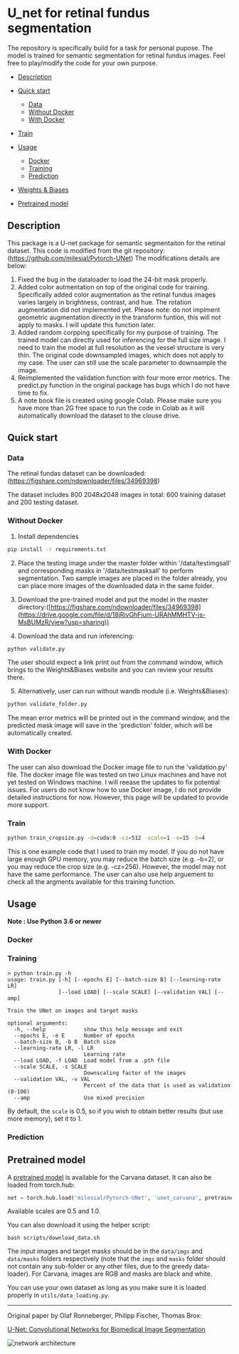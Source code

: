 # U_net for retinal fundus segmentation

The repository is specifically build for a task for personal pupose. The model is trained for semantic segmentation for retinal fundus images.
Feel free to play/modify the code for your own purpose.

- [Description](#description)
- [Quick start](#quick-start)
  - [Data](#data)
  - [Without Docker](#without-docker) 
  - [With Docker](#with-docker)
- [Train](#Train)

- [Usage](#usage)
  - [Docker](#docker)
  - [Training](#training)
  - [Prediction](#prediction)
- [Weights & Biases](#weights--biases)
- [Pretrained model](#pretrained-model)

## Description
This package is a U-net package for semantic segmentaiton for the retinal dataset. This code is modified from the git repository: (https://github.com/milesial/Pytorch-UNet)
The modifications details are below:
1. Fixed the bug in the dataloader to load the 24-bit mask properly. 
2. Added color autmentation on top of the original code for training. Specifically added color augmentation as the retinal fundus images varies largely in brightness, contrast, and hue. The rotation augmentation did not implemented yet. Please note: do not implment geometric augmentation directly in the transform funtion, this will not apply to masks. I will update this function later.
3. Added random corpping specifically for my purpose of training. The trained model can directly used for inferencing for the full size image. I need to train the model at full resolution as the vessel structure is very thin. The original code downsampled images, which does not apply to my case. The user can still use the scale parameter to downsample the image.
4. Reimplemented the validation function with four more error metrics. The predict.py function in the original package has bugs which I do not have time to fix. 
5. A note book file is created using google Colab. Please make sure you have more than 2G free space to run the code in Colab as it will automatically download the dataset to the clouse drive. 


## Quick start

### Data
The retinal fundas dataset can be downloaded:
(https://figshare.com/ndownloader/files/34969398)

The dataset includes 800 2048x2048 images in total: 600 training dataset and 200 testing dataset. 

### Without Docker

1. Install dependencies
```bash
pip install -r requirements.txt
```

2. Place the testing image under the master folder within
'/data/testimgsall' and corresponding masks in '/data/testmasksall' to perform segmentation. 
Two sample images are placed in the folder already, you can place more images of the downloaded data in the same folder.

3. Download the pre-trained model and put the model in the master directory:([https://figshare.com/ndownloader/files/34969398](https://drive.google.com/file/d/18jRivGhFium-URAhMMHTV-js-MsBUMzR/view?usp=sharing))


4. Download the data and run inferencing:
```bash
python validate.py
```
The user should expect a link print out from the command window, which brings to the Weights&Biases website and you can review your results there.


5. Alternatively, user can run without wandb module (i.e. Weights&Biases):
```bash
python validate_folder.py
```
The mean error metrics will be printed out in the command window, and the predicted mask image will save in the 'prediction' folder, which will be automatically created.

### With Docker
The user can also download the Docker image file to run the 'validation.py' file. The docker image file was tested on two Linux machines and have not yet tested on Windows machine. I will reease the updates to fix potential issues.
For users do not know how to use Docker image, I do not provide detailed instructions for now. However, this page will be updated to provide more support.

### Train
```bash
python train_cropsize.py -d=cuda:0 -cz=512 -scale=1 -e=15 -b=4
```
This is one example code that I used to train my model. If you do not have large enough GPU memory, you may reduce the batch size (e.g. -b=2), or you may reduce the crop size (e.g. -cz=256). However, the model may not have the same performance. 
The user can also use help arguement to check all the argments available for this training function.




## Usage
**Note : Use Python 3.6 or newer**

### Docker


### Training

```console
> python train.py -h
usage: train.py [-h] [--epochs E] [--batch-size B] [--learning-rate LR]
                [--load LOAD] [--scale SCALE] [--validation VAL] [--amp]

Train the UNet on images and target masks

optional arguments:
  -h, --help            show this help message and exit
  --epochs E, -e E      Number of epochs
  --batch-size B, -b B  Batch size
  --learning-rate LR, -l LR
                        Learning rate
  --load LOAD, -f LOAD  Load model from a .pth file
  --scale SCALE, -s SCALE
                        Downscaling factor of the images
  --validation VAL, -v VAL
                        Percent of the data that is used as validation (0-100)
  --amp                 Use mixed precision
```

By default, the `scale` is 0.5, so if you wish to obtain better results (but use more memory), set it to 1.

### Prediction


## Pretrained model
A [pretrained model](https://github.com/milesial/Pytorch-UNet/releases/tag/v3.0) is available for the Carvana dataset. It can also be loaded from torch.hub:

```python
net = torch.hub.load('milesial/Pytorch-UNet', 'unet_carvana', pretrained=True, scale=0.5)
```
Available scales are 0.5 and 1.0.




You can also download it using the helper script:

```
bash scripts/download_data.sh
```

The input images and target masks should be in the `data/imgs` and `data/masks` folders respectively (note that the `imgs` and `masks` folder should not contain any sub-folder or any other files, due to the greedy data-loader). For Carvana, images are RGB and masks are black and white.

You can use your own dataset as long as you make sure it is loaded properly in `utils/data_loading.py`.


---

Original paper by Olaf Ronneberger, Philipp Fischer, Thomas Brox:

[U-Net: Convolutional Networks for Biomedical Image Segmentation](https://arxiv.org/abs/1505.04597)

![network architecture](https://i.imgur.com/jeDVpqF.png)
